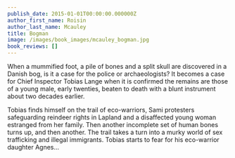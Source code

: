 ```yaml
---
publish_date: 2015-01-01T00:00:00.000000Z
author_first_name: Roisin
author_last_name: Mcauley
title: Bogman
image: /images/book_images/mcauley_bogman.jpg
book_reviews: []
---
```

When a mummified foot, a pile of bones and a split skull are discovered in a Danish bog, is it a case for the police or archaeologists? It becomes a case for Chief Inspector Tobias Lange when it is confirmed the remains are those of a young male, early twenties, beaten to death with a blunt instrument about two decades earlier.

Tobias finds himself on the trail of eco-warriors, Sami protesters safeguarding reindeer rights in Lapland and a disaffected young woman estranged from her family. Then another incomplete set of human bones turns up, and then another. The trail takes a turn into a murky world of sex trafficking and illegal immigrants. Tobias starts to fear for his eco-warrior daughter Agnes...